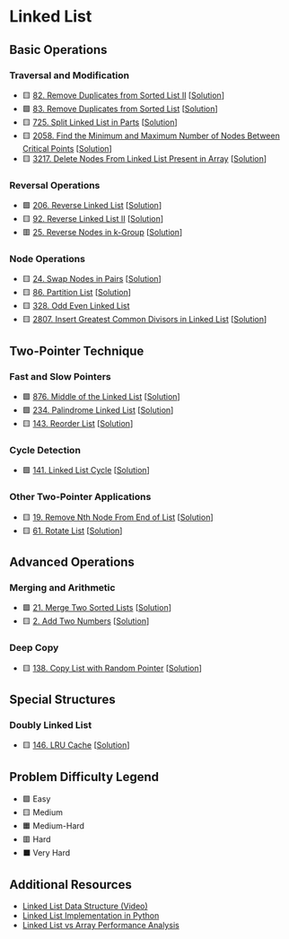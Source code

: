 # Linked List

Basic Operations
----------------

### Traversal and Modification

- 🟨 [82. Remove Duplicates from Sorted List II](https://leetcode.com/problems/remove-duplicates-from-sorted-list-ii/) [[Solution](./82.%20Remove%20Duplicates%20from%20Sorted%20List%20II.md)]
- 🟩 [83. Remove Duplicates from Sorted List](https://leetcode.com/problems/remove-duplicates-from-sorted-list/) [[Solution](./83.%20Remove%20Duplicates%20from%20Sorted%20List.md)]
- 🟨 [725. Split Linked List in Parts](https://leetcode.com/problems/split-linked-list-in-parts/) [[Solution](./725.%20Split%20Linked%20List%20in%20Parts.md)]
- 🟨 [2058. Find the Minimum and Maximum Number of Nodes Between Critical Points](https://leetcode.com/problems/find-the-minimum-and-maximum-number-of-nodes-between-critical-points/) [[Solution](./2058.%20Find%20the%20Minimum%20and%20Maximum%20Number%20of%20Nodes%20Between%20Critical%20Points.md)]
- 🟨 [3217. Delete Nodes From Linked List Present in Array](https://leetcode.com/problems/delete-nodes-from-linked-list-present-in-array/) [[Solution](./3217.%20Delete%20Nodes%20From%20Linked%20List%20Present%20in%20Array.md)]

### Reversal Operations

-   🟩 [206. Reverse Linked List](https://leetcode.com/problems/reverse-linked-list/) [[Solution](./206.%20Reverse%20Linked%20List.md)]
-   🟨 [92. Reverse Linked List II](https://leetcode.com/problems/reverse-linked-list-ii/) [[Solution](./92.%20Reverse%20Linked%20List%20II.md)]
-   🟥 [25. Reverse Nodes in k-Group](https://leetcode.com/problems/reverse-nodes-in-k-group/) [[Solution](./25.%20Reverse%20Nodes%20in%20k-Group.md)]

### Node Operations

-   🟨 [24. Swap Nodes in Pairs](https://leetcode.com/problems/swap-nodes-in-pairs/) [[Solution](./24.%20Swap%20Nodes%20in%20Pairs.md)]
-   🟨 [86. Partition List](https://leetcode.com/problems/partition-list/) [[Solution](./86.%20Partition%20List.md)]
-   🟨 [328. Odd Even Linked List](https://leetcode.com/problems/odd-even-linked-list/)
-   🟨 [2807. Insert Greatest Common Divisors in Linked List](https://leetcode.com/problems/insert-greatest-common-divisors-in-linked-list/description) [[Solution](./2807.%20Insert%20Greatest%20Common%20Divisors%20in%20Linked%20List.md)]

Two-Pointer Technique
---------------------

### Fast and Slow Pointers

-   🟩 [876. Middle of the Linked List](https://leetcode.com/problems/middle-of-the-linked-list/) [[Solution](./876.%20Middle%20of%20the%20Linked%20List.md)]
-   🟩 [234. Palindrome Linked List](https://leetcode.com/problems/palindrome-linked-list/) [[Solution](./234.%20Palindrome%20Linked%20List.md)]
-   🟨 [143. Reorder List](https://leetcode.com/problems/reorder-list/) [[Solution](./143.%20Reorder%20List.md)]

### Cycle Detection

-   🟩 [141. Linked List Cycle](https://leetcode.com/problems/linked-list-cycle/) [[Solution](./141.%20Linked%20List%20Cycle.md)]

### Other Two-Pointer Applications

-   🟨 [19. Remove Nth Node From End of List](https://leetcode.com/problems/remove-nth-node-from-end-of-list/) [[Solution](./19.%20Remove%20Nth%20Node%20From%20End%20of%20List.md)]
-   🟨 [61. Rotate List](https://leetcode.com/problems/rotate-list/) [[Solution](./61.%20Rotate%20List.md)]

Advanced Operations
-------------------

### Merging and Arithmetic

-   🟩 [21. Merge Two Sorted Lists](https://leetcode.com/problems/merge-two-sorted-lists/) [[Solution](./21.%20Merge%20Two%20Sorted%20Lists.md)]
-   🟨 [2. Add Two Numbers](https://leetcode.com/problems/add-two-numbers/) [[Solution](./2.%20Add%20Two%20Numbers.md)]

### Deep Copy

-   🟨 [138. Copy List with Random Pointer](https://leetcode.com/problems/copy-list-with-random-pointer/) [[Solution](./138.%20Copy%20List%20with%20Random%20Pointer.md)]

Special Structures
------------------

### Doubly Linked List

-   🟨 [146. LRU Cache](https://leetcode.com/problems/lru-cache/) [[Solution](./146.%20LRU%20Cache.md)]

Problem Difficulty Legend
-------------------------

-   🟩 Easy
-   🟨 Medium
-   🟧 Medium-Hard
-   🟥 Hard
-   ⬛ Very Hard

Additional Resources
--------------------

-   [Linked List Data Structure (Video)](https://www.youtube.com/watch?v=njTh_OwMljA)
-   [Linked List Implementation in Python](https://realpython.com/linked-lists-python/)
-   [Linked List vs Array Performance Analysis](https://www.geeksforgeeks.org/linked-list-vs-array/)
